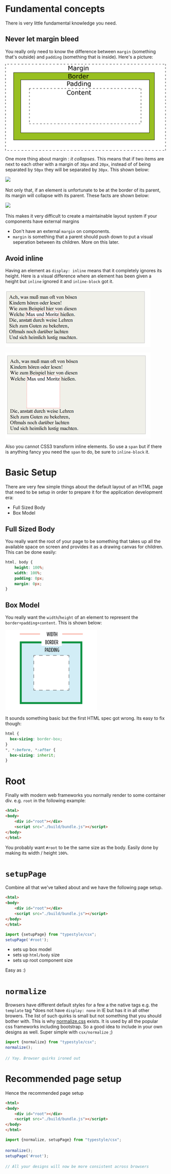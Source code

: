 # Fundamental concepts
There is very little fundamental knowledge you need.

## Never let margin bleed
You really only need to know the difference between `margin` (something that's outside) and `padding` (something that is inside). Here's a picture:

![](https://raw.githubusercontent.com/typestyle/typestyle.github.io/source/images/book/marginpadding.gif)


One more thing about margin : *it collapses*. This means that if two items are next to each other with a margin of `30px` and `20px`, instead of of being separated by `50px` they will be separated by `30px`. This shown below:

![](https://raw.githubusercontent.com/typestyle/typestyle.github.io/source/images/book/marginsibling.png)

Not only that, if an element is unfortunate to be at the border of its parent, its margin will collapse with its parent. These facts are shown below:

![](https://raw.githubusercontent.com/typestyle/typestyle.github.io/source/images/book/marginchild.png)

This makes it very difficult to create a maintainable layout system if your components have external margins

* Don't have an external `margin` on components.
* `margin` is something that a parent should push down to put a visual seperation between its children. More on this later.

## Avoid inline
Having an element as `display: inline` means that it completely ignores its height. Here is a visual difference where an element has been given a height but `inline` ignored it and `inline-block` got it.

![](https://raw.githubusercontent.com/typestyle/typestyle.github.io/source/images/book/inline.png)

![](https://raw.githubusercontent.com/typestyle/typestyle.github.io/source/images/book/inlineBlock.png)

Also you cannot CSS3 transform inline elements. So use a `span` but if there is anything fancy you need the `span` to do, be sure to `inline-block` it.

# Basic Setup
There are very few simple things about the default layout of an HTML page that need to be setup in order to prepare it for the application development era:

* Full Sized Body
* Box Model

## Full Sized Body
You really want the root of your page to be something that takes up all the available space on screen and provides it as a drawing canvas for children. This can be done easily:

```css
html, body {
    height: 100%;
    width: 100%;
    padding: 0px;
    margin: 0px;
}
```

## Box Model
You really want the `width`/`height` of an element to represent the `border+padding+content`. This is shown below:

![](https://raw.githubusercontent.com/typestyle/typestyle.github.io/source/images/book/borderbox.png)

It sounds something basic but the first HTML spec got wrong. Its easy to fix though:

```css
html {
  box-sizing: border-box;
}
*, *:before, *:after {
  box-sizing: inherit;
}
```

# Root
Finally with modern web frameworks you normally render to some container div. e.g. `root` in the following example:

```html
<html>
<body>
    <div id="root"></div>
    <script src="./build/bundle.js"></script>
</body>
</html>
```

You probably want `#root` to be the same size as the body. Easily done by making its width / height `100%`.

# `setupPage`
Combine all that we've talked about and we have the following page setup.

```html
<html>
<body>
    <div id="root"></div>
    <script src="./build/bundle.js"></script>
</body>
</html>
```

```ts
import {setupPage} from "typestyle/csx";
setupPage('#root');
```

* sets up box model
* sets up `html/body` size
* sets up root component size

Easy as :)

# `normalize`
Browsers have different default styles for a few a the native tags e.g. the `template` tag *does not have `display: none` in IE but has it in all other browers. The list of such quirks is small but not something that you should bother with. This is why [normalize.css] exists. It is used by all the popular css frameworks including bootstrap. So a good idea to include in your own designs as well. Super simple with `csx/normalize` ;)

```ts
import {normalize} from "typestyle/csx";
normalize();

// Yay. Browser quirks ironed out
```

# Recommended page setup

Hence the recommended page setup

```html
<html>
<body>
    <div id="root"></div>
    <script src="./build/bundle.js"></script>
</body>
</html>
```

```ts
import {normalize, setupPage} from "typestyle/csx";

normalize();
setupPage('#root');

// All your designs will now be more consistent across browsers
```

[normalize.css]:https://github.com/necolas/normalize.css
